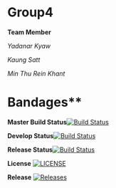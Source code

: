 # Group4
**Team Member**

*Yadanar Kyaw*

*Kaung Satt*

*Min Thu Rein Khant*

Bandages**
=

**Master Build Status**[![Build Status](https://travis-ci.org/40478641/Group4.svg?branch=master)](https://travis-ci.org/40478641/Group4)
 
**Develop Status**[![Build Status](https://travis-ci.org/40478641/Group4.svg?branch=develop)](https://travis-ci.org/40478641/Group4)

**Release Status**[![Build Status](https://travis-ci.org/40478641/Group4.svg?branch=release)](https://travis-ci.org/40478641/Group4)

**License** [![LICENSE](https://img.shields.io/github/license/40478641/sem.svg?style=flat-square)](https://github.com/40478641/sem/blob/master/LICENSE)

**Release** [![Releases](https://img.shields.io/github/release/40478641/sem/all.svg?style=flat-square)](https://github.com/40478641/sem/releases)

